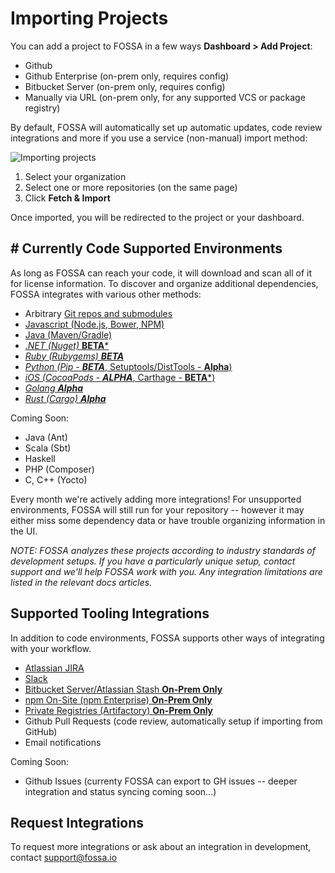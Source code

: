 # Importing Projects

You can add a project to FOSSA in a few ways **Dashboard > Add Project**:

- Github 
- Github Enterprise (on-prem only, requires config)
- Bitbucket Server (on-prem only, requires config)
- Manually via URL (on-prem only, for any supported VCS or package registry)

By default, FOSSA will automatically set up automatic updates, code review integrations and more if you use a service (non-manual) import method:

![Importing projects](/img/import-projects.png "Importing projects")

1. Select your organization
2. Select one or more repositories (on the same page)
3. Click **Fetch & Import**

Once imported, you will be redirected to the project or your dashboard.

## <a name="supported-environments">#</a> Currently Code Supported Environments

As long as FOSSA can reach your code, it will download and scan all of it for license information.  To discover and organize additional dependencies, FOSSA integrates with various other methods:

- Arbitrary [Git repos and submodules](../../integrating-code/git)
- [Javascript (Node.js, Bower, NPM)](../../integrating-code/javascript)
- [Java (Maven/Gradle)](../../integrating-code/java)
- [*.NET (Nuget)* **BETA***](../../integrating-code/NET)
- [*Ruby (Rubygems) **BETA***](../../integrating-code/ruby)
- [*Python (Pip - **BETA***, Setuptools/DistTools - **Alpha**)](../../integrating-code/python)
- [*iOS (CocoaPods - **ALPHA***, Carthage - **BETA***)](../../integrating-code/iOS)
- [*Golang **Alpha***](../../integrating-code/go)
- [*Rust (Cargo) **Alpha***](../../integrating-code/rust)

Coming Soon:

- Java (Ant)
- Scala (Sbt)
- Haskell
- PHP (Composer)
- C, C++ (Yocto)

Every month we're actively adding more integrations!  For unsupported environments, FOSSA will still run for your repository -- however it may either miss some dependency data or have trouble organizing information in the UI.

*NOTE: FOSSA analyzes these projects according to industry standards of development setups.  If you have a particularly unique setup, contact support and we'll help FOSSA work with you. Any integration limitations are listed in the relevant docs articles.*

## Supported Tooling Integrations

In addition to code environments, FOSSA supports other ways of integrating with your workflow.

- [Atlassian JIRA](../../integrating-tools/jira-issue-tracker)
- [Slack](../../integrating-tools/slack)
- [Bitbucket Server/Atlassian Stash **On-Prem Only**](../../integrating-tools/bitbucket-server-(stash))
- [npm On-Site (npm Enterprise) **On-Prem Only**](../../integrating-tools/npm-enterprise)
- [Private Registries (Artifactory) **On-Prem Only**](../../integrating-tools/private-registries-(artifactory))
- Github Pull Requests (code review, automatically setup if importing from GitHub)
- Email notifications

Coming Soon:

- Github Issues (currenty FOSSA can export to GH issues -- deeper integration and status syncing coming soon...)

## Request Integrations

To request more integrations or ask about an integration in development, contact [support@fossa.io](mailto:support@fossa.io)